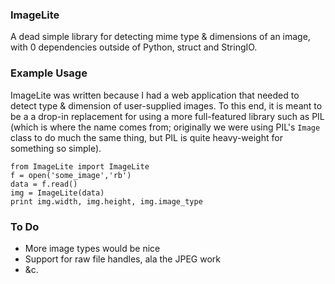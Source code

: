 ### ImageLite ###

 A dead simple library for detecting mime type & dimensions of an image, with 0 dependencies outside of
 Python, struct and StringIO. 

### Example Usage ###

ImageLite was written because I had a web application that needed to detect type & dimension of 
user-supplied images. To this end, it is meant to be a a drop-in replacement for using a more 
full-featured library such as PIL (which is where the name comes from; originally we were using
PIL's `Image` class to do much the same thing, but PIL is quite heavy-weight for something so simple).

    from ImageLite import ImageLite
    f = open('some_image','rb')
    data = f.read()
    img = ImageLite(data)
    print img.width, img.height, img.image_type

### To Do ###

- More image types would be nice
- Support for raw file handles, ala the JPEG work
- &c.
